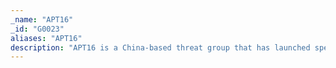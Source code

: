 ```yaml
---
_name: "APT16"
_id: "G0023"
aliases: "APT16"
description: "APT16 is a China-based threat group that has launched spearphishing campaigns targeting Japanese and Taiwanese organizations. "
---
```

